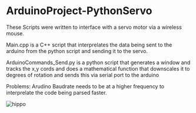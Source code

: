 # ArduinoProject-PythonServo
These Scripts were written to interface with a servo motor via a wireless mouse.

Main.cpp is a C++ script that interprelates the data being sent to the arduino from the python script and sending it to the servo.

ArduinoCommands_Send.py is a python script that generates a window and tracks the x,y cords and does a mathematical function that downscales it to degrees of rotation and sends this via serial port to the arduino

Problems:
Arudino Baudrate needs to be at a higher frequency to interprelate the code being parsed faster.

![hippo](https://media.giphy.com/media/TH6QNbdoiki2etLn1n/giphy.gif)
